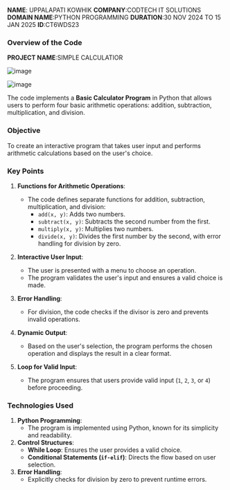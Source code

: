 **NAME**: UPPALAPATI KOWHIK
**COMPANY**:CODTECH IT SOLUTIONS
**DOMAIN NAME**:PYTHON PROGRAMMING
**DURATION**:30 NOV 2024 TO 15 JAN 2025
**ID**:CT6WDS23

### **Overview of the Code**

**PROJECT NAME**:SIMPLE CALCULATIOR

![image](https://github.com/user-attachments/assets/e7fc3810-2e61-405f-9928-4cf18175875a)


![image](https://github.com/user-attachments/assets/02487412-2c4f-4d65-9c05-0d106fbe5d21)


The code implements a **Basic Calculator Program** in Python that allows users to perform four basic arithmetic operations: addition, subtraction, multiplication, and division.


### **Objective**

To create an interactive program that takes user input and performs arithmetic calculations based on the user's choice.


### **Key Points**

1. **Functions for Arithmetic Operations**:
   - The code defines separate functions for addition, subtraction, multiplication, and division:
     - `add(x, y)`: Adds two numbers.
     - `subtract(x, y)`: Subtracts the second number from the first.
     - `multiply(x, y)`: Multiplies two numbers.
     - `divide(x, y)`: Divides the first number by the second, with error handling for division by zero.

2. **Interactive User Input**:
   - The user is presented with a menu to choose an operation.
   - The program validates the user's input and ensures a valid choice is made.

3. **Error Handling**:
   - For division, the code checks if the divisor is zero and prevents invalid operations.

4. **Dynamic Output**:
   - Based on the user's selection, the program performs the chosen operation and displays the result in a clear format.

5. **Loop for Valid Input**:
   - The program ensures that users provide valid input (`1`, `2`, `3`, or `4`) before proceeding.


### **Technologies Used**

1. **Python Programming**:
   - The program is implemented using Python, known for its simplicity and readability.
2. **Control Structures**:
   - **While Loop**: Ensures the user provides a valid choice.
   - **Conditional Statements (`if-elif`)**: Directs the flow based on user selection.
3. **Error Handling**:
   - Explicitly checks for division by zero to prevent runtime errors.


